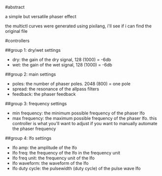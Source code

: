 #abstract

a simple but versatile phaser effect

the multictl curves were generated using pixilang, i'll see if i can find the original file

#controllers

##group 1: dry/wet settings

- dry: the gain of the dry signal, 128 (1000) = -6db
- wet: the gain of the wet signal, 128 (1000) = -6db

##group 2: main settings

- poles: the number of phaser poles. 2048 (800) = one pole
- spread: the resonance of the allpass filters
- feedback: the phaser feedback

##group 3: frequency settings

- min frequency: the minimum possible frequency of the phaser lfo
- max frequency: the maximum possible frequency of the phaser lfo. this controller is what you'll want to adjust if you want to manually automate the phaser frequency

##group 4: lfo settings

- lfo amp: the amplitude of the lfo
- lfo freq: the frequency of the lfo in the frequency unit
- lfo freq unit: the frequency unit of the lfo
- lfo waveform: the waveform of the lfo
- lfo duty cycle: the pulsewidth (duty cycle) of the pulse wave lfo